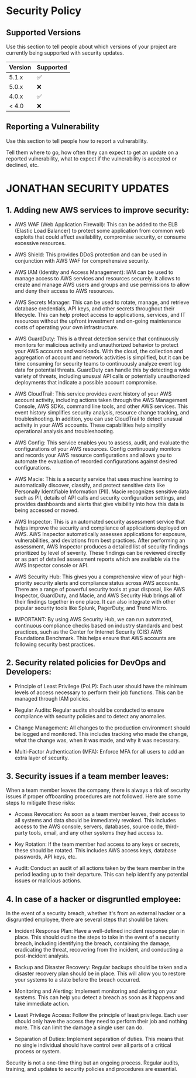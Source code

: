 # Security Policy

## Supported Versions

Use this section to tell people about which versions of your project are
currently being supported with security updates.

| Version | Supported          |
| ------- | ------------------ |
| 5.1.x   | :white_check_mark: |
| 5.0.x   | :x:                |
| 4.0.x   | :white_check_mark: |
| < 4.0   | :x:                |

## Reporting a Vulnerability

Use this section to tell people how to report a vulnerability.

Tell them where to go, how often they can expect to get an update on a
reported vulnerability, what to expect if the vulnerability is accepted or
declined, etc.







# JONATHAN SECURITY UPDATES


## 1. Adding new AWS services to improve security:

* AWS WAF (Web Application Firewall): This can be added to the ELB (Elastic Load Balancer) to protect some application from common web exploits that could affect availability, compromise security, or consume excessive resources.

* AWS Shield: This provides DDoS protection and can be used in conjunction with AWS WAF for comprehensive security.

* AWS IAM (Identity and Access Management): IAM can be used to manage access to AWS services and resources securely. It allows  to create and manage AWS users and groups and use permissions to allow and deny their access to AWS resources.

* AWS Secrets Manager: This can be used to rotate, manage, and retrieve database credentials, API keys, and other secrets throughout their lifecycle. This can help protect access to applications, services, and IT resources without the upfront investment and on-going maintenance costs of operating your own infrastructure.

* AWS GuardDuty: This is a threat detection service that continuously monitors for malicious activity and unauthorized behavior to protect your AWS accounts and workloads. With the cloud, the collection and aggregation of account and network activities is simplified, but it can be time consuming for security teams to continuously analyze event log data for potential threats. GuardDuty can handle this by detecting a wide variety of threats, including unusual API calls or potentially unauthorized deployments that indicate a possible account compromise.

* AWS CloudTrail: This service provides event history of your AWS account activity, including actions taken through the AWS Management Console, AWS SDKs, command line tools, and other AWS services. This event history simplifies security analysis, resource change tracking, and troubleshooting. In addition, you can use CloudTrail to detect unusual activity in your AWS accounts. These capabilities help simplify operational analysis and troubleshooting.

* AWS Config: This service enables you to assess, audit, and evaluate the configurations of your AWS resources. Config continuously monitors and records your AWS resource configurations and allows you to automate the evaluation of recorded configurations against desired configurations.

* AWS Macie: This is a security service that uses machine learning to automatically discover, classify, and protect sensitive data like Personally Identifiable Information (PII). Macie recognizes sensitive data such as PII, details of API calls and security configuration settings, and provides dashboards and alerts that give visibility into how this data is being accessed or moved.

* AWS Inspector: This is an automated security assessment service that helps improve the security and compliance of applications deployed on AWS. AWS Inspector automatically assesses applications for exposure, vulnerabilities, and deviations from best practices. After performing an assessment, AWS Inspector produces a detailed list of security findings prioritized by level of severity. These findings can be reviewed directly or as part of detailed assessment reports which are available via the AWS Inspector console or API.

* AWS Security Hub: This gives you a comprehensive view of your high-priority security alerts and compliance status across AWS accounts. There are a range of powerful security tools at your disposal, like AWS Inspector, GuardDuty, and Macie, and AWS Security Hub brings all of their findings together in one place. It can also integrate with other popular security tools like Splunk, PagerDuty, and Trend Micro.

* IMPORTANT: By using AWS Security Hub, we can run automated, continuous compliance checks based on industry standards and best practices, such as the Center for Internet Security (CIS) AWS Foundations Benchmark. This helps ensure that AWS accounts are following security best practices.




## 2. Security related policies for DevOps and Developers:

* Principle of Least Privilege (PoLP): Each user should have the minimum levels of access necessary to perform their job functions. This can be managed through IAM policies.

* Regular Audits: Regular audits should be conducted to ensure compliance with security policies and to detect any anomalies.

* Change Management: All changes to the production environment should be logged and monitored. This includes tracking who made the change, what the change was, when it was made, and why it was necessary.

* Multi-Factor Authentication (MFA): Enforce MFA for all users to add an extra layer of security.




## 3. Security issues if a team member leaves:

When a team member leaves the company, there is always a risk of security issues if proper offboarding procedures are not followed. Here are some steps to mitigate these risks:

* Access Revocation: As soon as a team member leaves, their access to all systems and data should be immediately revoked. This includes access to the AWS console, servers, databases, source code, third-party tools, email, and any other systems they had access to.

* Key Rotation: If the team member had access to any keys or secrets, these should be rotated. This includes AWS access keys, database passwords, API keys, etc.

* Audit: Conduct an audit of all actions taken by the team member in the period leading up to their departure. This can help identify any potential issues or malicious actions.




## 4. In case of a hacker or disgruntled employee:

In the event of a security breach, whether it's from an external hacker or a disgruntled employee, there are several steps that should be taken:

* Incident Response Plan: Have a well-defined incident response plan in place. This should outline the steps to take in the event of a security breach, including identifying the breach, containing the damage, eradicating the threat, recovering from the incident, and conducting a post-incident analysis.

* Backup and Disaster Recovery: Regular backups should be taken and a disaster recovery plan should be in place. This will allow you to restore your systems to a state before the breach occurred.

* Monitoring and Alerting: Implement monitoring and alerting on your systems. This can help you detect a breach as soon as it happens and take immediate action.

* Least Privilege Access: Follow the principle of least privilege. Each user should only have the access they need to perform their job and nothing more. This can limit the damage a single user can do.

* Separation of Duties: Implement separation of duties. This means that no single individual should have control over all parts of a critical process or system.

Security is not a one-time thing but an ongoing process. Regular audits, training, and updates to security policies and procedures are essential.



